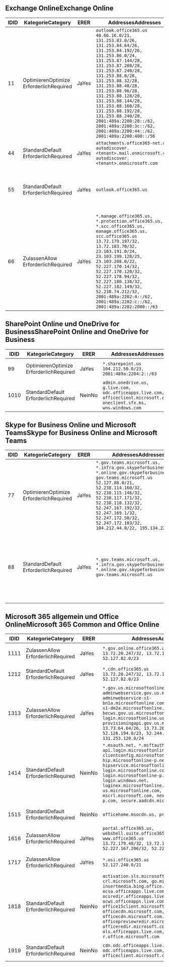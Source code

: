 <!--THIS FILE IS AUTOMATICALLY GENERATED. MANUAL CHANGES WILL BE OVERWRITTEN.-->
<!--Please contact the Office 365 Endpoints team with any questions.-->
<!--USGovGCCHigh endpoints version 2019022800-->
<!--File generated 2019-03-12 12:08:24.8637-->

## <a name="exchange-online"></a><span data-ttu-id="f06b4-101">Exchange Online</span><span class="sxs-lookup"><span data-stu-id="f06b4-101">Exchange Online</span></span>

<span data-ttu-id="f06b4-102">ID</span><span class="sxs-lookup"><span data-stu-id="f06b4-102">ID</span></span> | <span data-ttu-id="f06b4-103">Kategorie</span><span class="sxs-lookup"><span data-stu-id="f06b4-103">Category</span></span> | <span data-ttu-id="f06b4-104">ER</span><span class="sxs-lookup"><span data-stu-id="f06b4-104">ER</span></span> | <span data-ttu-id="f06b4-105">Addresses</span><span class="sxs-lookup"><span data-stu-id="f06b4-105">Addresses</span></span> | <span data-ttu-id="f06b4-106">Ports</span><span class="sxs-lookup"><span data-stu-id="f06b4-106">Ports</span></span>
-- | -------------------- | --- | ------------------------------------------------------------------------------------------------------------------------------------------------------------------------------------------------------------------------------------------------------------------------------------------------------------------------------------------------------------------------------------------------------------------------------------------------ | -------------------------------
<span data-ttu-id="f06b4-107">1</span><span class="sxs-lookup"><span data-stu-id="f06b4-107">1</span></span> | <span data-ttu-id="f06b4-108">Optimieren</span><span class="sxs-lookup"><span data-stu-id="f06b4-108">Optimize</span></span><BR><span data-ttu-id="f06b4-109">Erforderlich</span><span class="sxs-lookup"><span data-stu-id="f06b4-109">Required</span></span> | <span data-ttu-id="f06b4-110">Ja</span><span class="sxs-lookup"><span data-stu-id="f06b4-110">Yes</span></span> | `outlook.office365.us`<BR>`40.66.16.0/21, 131.253.83.0/26, 131.253.84.64/26, 131.253.84.192/26, 131.253.86.0/24, 131.253.87.144/28, 131.253.87.208/28, 131.253.87.240/28, 131.253.88.0/28, 131.253.88.32/28, 131.253.88.48/28, 131.253.88.96/28, 131.253.88.128/28, 131.253.88.144/28, 131.253.88.160/28, 131.253.88.192/28, 131.253.88.240/28, 2001:489a:2200:28::/62, 2001:489a:2200:3c::/62, 2001:489a:2200:44::/62, 2001:489a:2200:400::/56` | <span data-ttu-id="f06b4-111">**TCP:** 443, 80</span><span class="sxs-lookup"><span data-stu-id="f06b4-111">**TCP:** 443, 80</span></span>
<span data-ttu-id="f06b4-112">4</span><span class="sxs-lookup"><span data-stu-id="f06b4-112">4</span></span> | <span data-ttu-id="f06b4-113">Standard</span><span class="sxs-lookup"><span data-stu-id="f06b4-113">Default</span></span><BR><span data-ttu-id="f06b4-114">Erforderlich</span><span class="sxs-lookup"><span data-stu-id="f06b4-114">Required</span></span> | <span data-ttu-id="f06b4-115">Ja</span><span class="sxs-lookup"><span data-stu-id="f06b4-115">Yes</span></span> | `attachments.office365-net.us, autodiscover.<tenant>.mail.onmicrosoft.com, autodiscover.<tenant>.onmicrosoft.com` | <span data-ttu-id="f06b4-116">**TCP:** 443, 80</span><span class="sxs-lookup"><span data-stu-id="f06b4-116">**TCP:** 443, 80</span></span>
<span data-ttu-id="f06b4-117">5</span><span class="sxs-lookup"><span data-stu-id="f06b4-117">5</span></span> | <span data-ttu-id="f06b4-118">Standard</span><span class="sxs-lookup"><span data-stu-id="f06b4-118">Default</span></span><BR><span data-ttu-id="f06b4-119">Erforderlich</span><span class="sxs-lookup"><span data-stu-id="f06b4-119">Required</span></span> | <span data-ttu-id="f06b4-120">Ja</span><span class="sxs-lookup"><span data-stu-id="f06b4-120">Yes</span></span> | `outlook.office365.us` | <span data-ttu-id="f06b4-121">**TCP:** 143, 25, 587, 993, 995</span><span class="sxs-lookup"><span data-stu-id="f06b4-121">**TCP:** 143, 25, 587, 993, 995</span></span>
<span data-ttu-id="f06b4-122">6</span><span class="sxs-lookup"><span data-stu-id="f06b4-122">6</span></span> | <span data-ttu-id="f06b4-123">Zulassen</span><span class="sxs-lookup"><span data-stu-id="f06b4-123">Allow</span></span><BR><span data-ttu-id="f06b4-124">Erforderlich</span><span class="sxs-lookup"><span data-stu-id="f06b4-124">Required</span></span> | <span data-ttu-id="f06b4-125">Ja</span><span class="sxs-lookup"><span data-stu-id="f06b4-125">Yes</span></span> | `*.manage.office365.us, *.protection.office365.us, *.scc.office365.us, manage.office365.us, scc.office365.us`<BR>`13.72.179.197/32, 13.72.183.70/32, 23.103.191.0/24, 23.103.199.128/25, 23.103.208.0/22, 52.227.170.14/32, 52.227.170.120/32, 52.227.178.94/32, 52.227.180.138/32, 52.227.182.149/32, 52.238.74.212/32, 2001:489a:2202:4::/62, 2001:489a:2202:c::/62, 2001:489a:2202:2000::/63` | <span data-ttu-id="f06b4-126">**TCP:** 25, 443</span><span class="sxs-lookup"><span data-stu-id="f06b4-126">**TCP:** 25, 443</span></span>

## <a name="sharepoint-online-and-onedrive-for-business"></a><span data-ttu-id="f06b4-127">SharePoint Online und OneDrive for Business</span><span class="sxs-lookup"><span data-stu-id="f06b4-127">SharePoint Online and OneDrive for Business</span></span>

<span data-ttu-id="f06b4-128">ID</span><span class="sxs-lookup"><span data-stu-id="f06b4-128">ID</span></span> | <span data-ttu-id="f06b4-129">Kategorie</span><span class="sxs-lookup"><span data-stu-id="f06b4-129">Category</span></span> | <span data-ttu-id="f06b4-130">ER</span><span class="sxs-lookup"><span data-stu-id="f06b4-130">ER</span></span> | <span data-ttu-id="f06b4-131">Addresses</span><span class="sxs-lookup"><span data-stu-id="f06b4-131">Addresses</span></span> | <span data-ttu-id="f06b4-132">Ports</span><span class="sxs-lookup"><span data-stu-id="f06b4-132">Ports</span></span>
-- | -------------------- | --- | ----------------------------------------------------------------------------------------------------------------------- | ----------------
<span data-ttu-id="f06b4-133">9</span><span class="sxs-lookup"><span data-stu-id="f06b4-133">9</span></span> | <span data-ttu-id="f06b4-134">Optimieren</span><span class="sxs-lookup"><span data-stu-id="f06b4-134">Optimize</span></span><BR><span data-ttu-id="f06b4-135">Erforderlich</span><span class="sxs-lookup"><span data-stu-id="f06b4-135">Required</span></span> | <span data-ttu-id="f06b4-136">Ja</span><span class="sxs-lookup"><span data-stu-id="f06b4-136">Yes</span></span> | `*.sharepoint.us`<BR>`104.212.50.0/23, 2001:489a:2204:2::/63` | <span data-ttu-id="f06b4-137">**TCP:** 443, 80</span><span class="sxs-lookup"><span data-stu-id="f06b4-137">**TCP:** 443, 80</span></span>
<span data-ttu-id="f06b4-138">10</span><span class="sxs-lookup"><span data-stu-id="f06b4-138">10</span></span> | <span data-ttu-id="f06b4-139">Standard</span><span class="sxs-lookup"><span data-stu-id="f06b4-139">Default</span></span><BR><span data-ttu-id="f06b4-140">Erforderlich</span><span class="sxs-lookup"><span data-stu-id="f06b4-140">Required</span></span> | <span data-ttu-id="f06b4-141">Nein</span><span class="sxs-lookup"><span data-stu-id="f06b4-141">No</span></span> | `admin.onedrive.us, g.live.com, odc.officeapps.live.com, officeclient.microsoft.com, oneclient.sfx.ms, wns.windows.com` | <span data-ttu-id="f06b4-142">**TCP:** 443, 80</span><span class="sxs-lookup"><span data-stu-id="f06b4-142">**TCP:** 443, 80</span></span>

## <a name="skype-for-business-online-and-microsoft-teams"></a><span data-ttu-id="f06b4-143">Skype for Business Online und Microsoft Teams</span><span class="sxs-lookup"><span data-stu-id="f06b4-143">Skype for Business Online and Microsoft Teams</span></span>

<span data-ttu-id="f06b4-144">ID</span><span class="sxs-lookup"><span data-stu-id="f06b4-144">ID</span></span> | <span data-ttu-id="f06b4-145">Kategorie</span><span class="sxs-lookup"><span data-stu-id="f06b4-145">Category</span></span> | <span data-ttu-id="f06b4-146">ER</span><span class="sxs-lookup"><span data-stu-id="f06b4-146">ER</span></span> | <span data-ttu-id="f06b4-147">Addresses</span><span class="sxs-lookup"><span data-stu-id="f06b4-147">Addresses</span></span> | <span data-ttu-id="f06b4-148">Ports</span><span class="sxs-lookup"><span data-stu-id="f06b4-148">Ports</span></span>
-- | -------------------- | --- | --------------------------------------------------------------------------------------------------------------------------------------------------------------------------------------------------------------------------------------------------------------------------------------------------------------------------------- | --------------------------------------------------
<span data-ttu-id="f06b4-149">7</span><span class="sxs-lookup"><span data-stu-id="f06b4-149">7</span></span> | <span data-ttu-id="f06b4-150">Optimieren</span><span class="sxs-lookup"><span data-stu-id="f06b4-150">Optimize</span></span><BR><span data-ttu-id="f06b4-151">Erforderlich</span><span class="sxs-lookup"><span data-stu-id="f06b4-151">Required</span></span> | <span data-ttu-id="f06b4-152">Ja</span><span class="sxs-lookup"><span data-stu-id="f06b4-152">Yes</span></span> | `*.gov.teams.microsoft.us, *.infra.gov.skypeforbusiness.us, *.online.gov.skypeforbusiness.us, gov.teams.microsoft.us`<BR>`52.127.88.0/21, 52.238.114.160/32, 52.238.115.146/32, 52.238.117.171/32, 52.238.118.132/32, 52.247.167.192/32, 52.247.169.1/32, 52.247.172.50/32, 52.247.172.103/32, 104.212.44.0/22, 195.134.228.0/22` | <span data-ttu-id="f06b4-153">**TCP:** 443, 80</span><span class="sxs-lookup"><span data-stu-id="f06b4-153">**TCP:** 443, 80</span></span><BR><span data-ttu-id="f06b4-154">**UDP:** 3478</span><span class="sxs-lookup"><span data-stu-id="f06b4-154">**UDP:** 3478</span></span>
<span data-ttu-id="f06b4-155">8</span><span class="sxs-lookup"><span data-stu-id="f06b4-155">8</span></span> | <span data-ttu-id="f06b4-156">Standard</span><span class="sxs-lookup"><span data-stu-id="f06b4-156">Default</span></span><BR><span data-ttu-id="f06b4-157">Erforderlich</span><span class="sxs-lookup"><span data-stu-id="f06b4-157">Required</span></span> | <span data-ttu-id="f06b4-158">Ja</span><span class="sxs-lookup"><span data-stu-id="f06b4-158">Yes</span></span> | `*.gov.teams.microsoft.us, *.infra.gov.skypeforbusiness.us, *.online.gov.skypeforbusiness.us, gov.teams.microsoft.us` | <span data-ttu-id="f06b4-159">**TCP:** 5061, 50000-59999</span><span class="sxs-lookup"><span data-stu-id="f06b4-159">**TCP:** 5061, 50000-59999</span></span><BR><span data-ttu-id="f06b4-160">**UDP:** 50000-59999</span><span class="sxs-lookup"><span data-stu-id="f06b4-160">**UDP:** 50000-59999</span></span>

## <a name="microsoft-365-common-and-office-online"></a><span data-ttu-id="f06b4-161">Microsoft 365 allgemein und Office Online</span><span class="sxs-lookup"><span data-stu-id="f06b4-161">Microsoft 365 Common and Office Online</span></span>

<span data-ttu-id="f06b4-162">ID</span><span class="sxs-lookup"><span data-stu-id="f06b4-162">ID</span></span> | <span data-ttu-id="f06b4-163">Kategorie</span><span class="sxs-lookup"><span data-stu-id="f06b4-163">Category</span></span> | <span data-ttu-id="f06b4-164">ER</span><span class="sxs-lookup"><span data-stu-id="f06b4-164">ER</span></span> | <span data-ttu-id="f06b4-165">Addresses</span><span class="sxs-lookup"><span data-stu-id="f06b4-165">Addresses</span></span> | <span data-ttu-id="f06b4-166">Ports</span><span class="sxs-lookup"><span data-stu-id="f06b4-166">Ports</span></span>
-- | ------------------- | --- | ---------------------------------------------------------------------------------------------------------------------------------------------------------------------------------------------------------------------------------------------------------------------------------------------------------------------------------------------------------------------------------------------- | ----------------
<span data-ttu-id="f06b4-167">11</span><span class="sxs-lookup"><span data-stu-id="f06b4-167">11</span></span> | <span data-ttu-id="f06b4-168">Zulassen</span><span class="sxs-lookup"><span data-stu-id="f06b4-168">Allow</span></span><BR><span data-ttu-id="f06b4-169">Erforderlich</span><span class="sxs-lookup"><span data-stu-id="f06b4-169">Required</span></span> | <span data-ttu-id="f06b4-170">Ja</span><span class="sxs-lookup"><span data-stu-id="f06b4-170">Yes</span></span> | `*.gov.online.office365.us`<BR>`13.72.20.247/32, 13.72.185.126/32, 52.127.82.0/23` | <span data-ttu-id="f06b4-171">**TCP:** 443</span><span class="sxs-lookup"><span data-stu-id="f06b4-171">**TCP:** 443</span></span>
<span data-ttu-id="f06b4-172">12</span><span class="sxs-lookup"><span data-stu-id="f06b4-172">12</span></span> | <span data-ttu-id="f06b4-173">Standard</span><span class="sxs-lookup"><span data-stu-id="f06b4-173">Default</span></span><BR><span data-ttu-id="f06b4-174">Erforderlich</span><span class="sxs-lookup"><span data-stu-id="f06b4-174">Required</span></span> | <span data-ttu-id="f06b4-175">Ja</span><span class="sxs-lookup"><span data-stu-id="f06b4-175">Yes</span></span> | `*.cdn.office365.us`<BR>`13.72.20.247/32, 13.72.185.126/32, 52.127.82.0/23` | <span data-ttu-id="f06b4-176">**TCP:** 443</span><span class="sxs-lookup"><span data-stu-id="f06b4-176">**TCP:** 443</span></span>
<span data-ttu-id="f06b4-177">13</span><span class="sxs-lookup"><span data-stu-id="f06b4-177">13</span></span> | <span data-ttu-id="f06b4-178">Zulassen</span><span class="sxs-lookup"><span data-stu-id="f06b4-178">Allow</span></span><BR><span data-ttu-id="f06b4-179">Erforderlich</span><span class="sxs-lookup"><span data-stu-id="f06b4-179">Required</span></span> | <span data-ttu-id="f06b4-180">Ja</span><span class="sxs-lookup"><span data-stu-id="f06b4-180">Yes</span></span> | `*.gov.us.microsoftonline.com, adminwebservice.gov.us.microsoftonline.com, adminwebservice-s1-bn1a.microsoftonline.com, adminwebservice-s1-dm2a.microsoftonline.com, becws.gov.us.microsoftonline.com, login.microsoftonline.us, provisioningapi.gov.us.microsoftonline.com`<BR>`13.73.64.64/26, 13.73.208.128/25, 52.126.194.0/23, 52.244.120.128/25, 131.253.120.0/24` | <span data-ttu-id="f06b4-181">**TCP:** 443</span><span class="sxs-lookup"><span data-stu-id="f06b4-181">**TCP:** 443</span></span>
<span data-ttu-id="f06b4-182">14</span><span class="sxs-lookup"><span data-stu-id="f06b4-182">14</span></span> | <span data-ttu-id="f06b4-183">Standard</span><span class="sxs-lookup"><span data-stu-id="f06b4-183">Default</span></span><BR><span data-ttu-id="f06b4-184">Erforderlich</span><span class="sxs-lookup"><span data-stu-id="f06b4-184">Required</span></span> | <span data-ttu-id="f06b4-185">Nein</span><span class="sxs-lookup"><span data-stu-id="f06b4-185">No</span></span> | `*.msauth.net, *.msftauth.net, api.login.microsoftonline.com, clientconfig.microsoftonline-p.net, hip.microsoftonline-p.net, hipservice.microsoftonline.com, login.microsoftonline.com, login.microsoftonline-p.com, login.windows.net, loginex.microsoftonline.com, login-us.microsoftonline.com, mscrl.microsoft.com, nexus.microsoftonline-p.com, secure.aadcdn.microsoftonline-p.com` | <span data-ttu-id="f06b4-186">**TCP:** 443</span><span class="sxs-lookup"><span data-stu-id="f06b4-186">**TCP:** 443</span></span>
<span data-ttu-id="f06b4-187">15</span><span class="sxs-lookup"><span data-stu-id="f06b4-187">15</span></span> | <span data-ttu-id="f06b4-188">Standard</span><span class="sxs-lookup"><span data-stu-id="f06b4-188">Default</span></span><BR><span data-ttu-id="f06b4-189">Erforderlich</span><span class="sxs-lookup"><span data-stu-id="f06b4-189">Required</span></span> | <span data-ttu-id="f06b4-190">Nein</span><span class="sxs-lookup"><span data-stu-id="f06b4-190">No</span></span> | `officehome.msocdn.us, prod.msocdn.us` | <span data-ttu-id="f06b4-191">**TCP:** 443, 80</span><span class="sxs-lookup"><span data-stu-id="f06b4-191">**TCP:** 443, 80</span></span>
<span data-ttu-id="f06b4-192">16</span><span class="sxs-lookup"><span data-stu-id="f06b4-192">16</span></span> | <span data-ttu-id="f06b4-193">Zulassen</span><span class="sxs-lookup"><span data-stu-id="f06b4-193">Allow</span></span><BR><span data-ttu-id="f06b4-194">Erforderlich</span><span class="sxs-lookup"><span data-stu-id="f06b4-194">Required</span></span> | <span data-ttu-id="f06b4-195">Ja</span><span class="sxs-lookup"><span data-stu-id="f06b4-195">Yes</span></span> | `portal.office365.us, webshell.suite.office365.us, www.office365.us`<BR>`13.72.179.48/32, 13.72.188.8/32, 52.227.167.206/32, 52.227.170.242/32` | <span data-ttu-id="f06b4-196">**TCP:** 443, 80</span><span class="sxs-lookup"><span data-stu-id="f06b4-196">**TCP:** 443, 80</span></span>
<span data-ttu-id="f06b4-197">17</span><span class="sxs-lookup"><span data-stu-id="f06b4-197">17</span></span> | <span data-ttu-id="f06b4-198">Zulassen</span><span class="sxs-lookup"><span data-stu-id="f06b4-198">Allow</span></span><BR><span data-ttu-id="f06b4-199">Erforderlich</span><span class="sxs-lookup"><span data-stu-id="f06b4-199">Required</span></span> | <span data-ttu-id="f06b4-200">Ja</span><span class="sxs-lookup"><span data-stu-id="f06b4-200">Yes</span></span> | `*.osi.office365.us`<BR>`52.127.240.0/21` | <span data-ttu-id="f06b4-201">**TCP:** 443</span><span class="sxs-lookup"><span data-stu-id="f06b4-201">**TCP:** 443</span></span>
<span data-ttu-id="f06b4-202">18</span><span class="sxs-lookup"><span data-stu-id="f06b4-202">18</span></span> | <span data-ttu-id="f06b4-203">Standard</span><span class="sxs-lookup"><span data-stu-id="f06b4-203">Default</span></span><BR><span data-ttu-id="f06b4-204">Erforderlich</span><span class="sxs-lookup"><span data-stu-id="f06b4-204">Required</span></span> | <span data-ttu-id="f06b4-205">Nein</span><span class="sxs-lookup"><span data-stu-id="f06b4-205">No</span></span> | `activation.sls.microsoft.com, crl.microsoft.com, go.microsoft.com, insertmedia.bing.office.net, ocsa.officeapps.live.com, ocsredir.officeapps.live.com, ocws.officeapps.live.com, office15client.microsoft.com, officecdn.microsoft.com, officecdn.microsoft.com.edgesuite.net, officepreviewredir.microsoft.com, officeredir.microsoft.com, ols.officeapps.live.com, r.office.microsoft.com` | <span data-ttu-id="f06b4-206">**TCP:** 443, 80</span><span class="sxs-lookup"><span data-stu-id="f06b4-206">**TCP:** 443, 80</span></span>
<span data-ttu-id="f06b4-207">19</span><span class="sxs-lookup"><span data-stu-id="f06b4-207">19</span></span> | <span data-ttu-id="f06b4-208">Standard</span><span class="sxs-lookup"><span data-stu-id="f06b4-208">Default</span></span><BR><span data-ttu-id="f06b4-209">Erforderlich</span><span class="sxs-lookup"><span data-stu-id="f06b4-209">Required</span></span> | <span data-ttu-id="f06b4-210">Nein</span><span class="sxs-lookup"><span data-stu-id="f06b4-210">No</span></span> | `cdn.odc.officeapps.live.com, odc.officeapps.live.com, officeclient.microsoft.com` | <span data-ttu-id="f06b4-211">**TCP:** 443, 80</span><span class="sxs-lookup"><span data-stu-id="f06b4-211">**TCP:** 443, 80</span></span>
